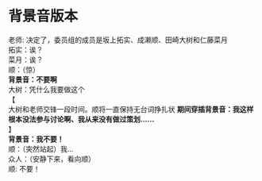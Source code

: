 # 背景音版本
老师: 决定了，委员组的成员是坂上拓实、成濑顺、田崎大树和仁藤菜月  
拓实：诶？  
菜月：诶？  
顺：（惊）  
**背景音：不要啊**  
大树：凭什么我要做这个  
【  
大树和老师交锋一段时间。顺将一直保持无台词挣扎状 
**期间穿插背景音：我这样根本没法参与讨论啊、我从来没有做过策划......**  
】  
**背景音：我不要！**   
顺：（突然站起）我...  
众人：（安静下来，看向顺）  
顺:  不要！  